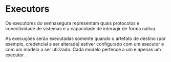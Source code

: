 # Executors

Os executores do senhasegura representam quais protocolos e conectividade de sistemas e a capacidade de interagir de forma nativa.

As execuções serão executadas somente quando o artefato de destino (por exemplo, credencial a ser alterada) estiver configurado com um executor e com um modelo a ser utilizado. Cada modelo pertence a um e apenas um executor .